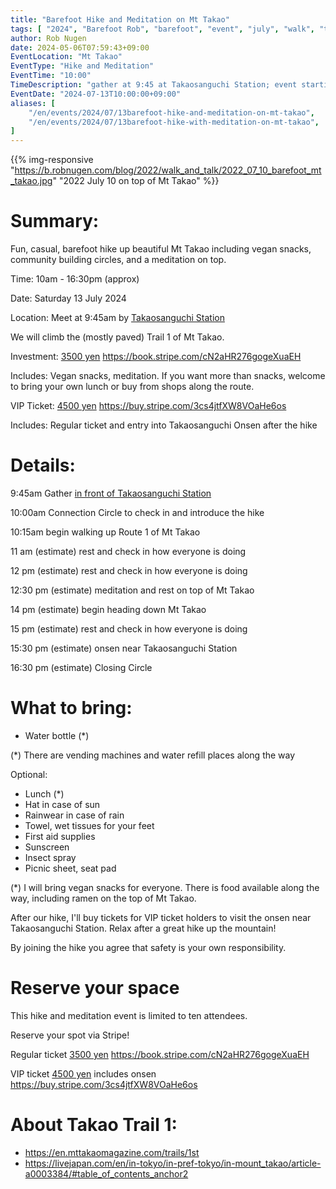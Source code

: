 ```yaml
---
title: "Barefoot Hike and Meditation on Mt Takao"
tags: [ "2024", "Barefoot Rob", "barefoot", "event", "july", "walk", "takao", "はだし", "高尾山", "裸足のロブ" ]
author: Rob Nugen
date: 2024-05-06T07:59:43+09:00
EventLocation: "Mt Takao"
EventType: "Hike and Meditation"
EventTime: "10:00"
TimeDescription: "gather at 9:45 at Takaosanguchi Station; event starting at 10:00"
EventDate: "2024-07-13T10:00:00+09:00"
aliases: [
    "/en/events/2024/07/13barefoot-hike-and-meditation-on-mt-takao",
    "/en/events/2024/07/13barefoot-hike-with-meditation-on-mt-takao",
]
---
```


{{% img-responsive "https://b.robnugen.com/blog/2022/walk_and_talk/2022_07_10_barefoot_mt_takao.jpg" "2022 July 10 on top of Mt Takao" %}}

# Summary:

Fun, casual, barefoot hike up beautiful Mt Takao including
vegan snacks,
community building circles,
and a meditation on top.

Time: 10am - 16:30pm (approx)

Date: Saturday 13 July 2024

Location: Meet at 9:45am by [Takaosanguchi Station](https://goo.gl/maps/Cj5ghHwr6PyE5LxF8)

We will climb the (mostly paved) Trail 1 of Mt Takao.

Investment: [3500 yen](https://book.stripe.com/cN2aHR276gogeXuaEH) https://book.stripe.com/cN2aHR276gogeXuaEH

Includes: Vegan snacks, meditation.
If you want more than snacks, welcome to bring your own lunch
or buy from shops along the route.

VIP Ticket: [4500 yen](https://buy.stripe.com/3cs4jtfXW8VOaHe6os) https://buy.stripe.com/3cs4jtfXW8VOaHe6os

Includes: Regular ticket and entry into Takaosanguchi Onsen after the hike

# Details:

9:45am Gather [in front of Takaosanguchi Station](https://w3w.co/tallest.pictured.cove)

10:00am Connection Circle to check in and introduce the hike

10:15am begin walking up Route 1 of Mt Takao

11 am (estimate) rest and check in how everyone is doing

12 pm (estimate) rest and check in how everyone is doing

12:30 pm (estimate) meditation and rest on top of Mt Takao

14 pm (estimate) begin heading down Mt Takao

15 pm (estimate) rest and check in how everyone is doing

15:30 pm (estimate) onsen near Takaosanguchi Station

16:30 pm (estimate) Closing Circle

# What to bring:

* Water bottle (*)

(*) There are vending machines and water refill places along the way

Optional:

* Lunch (*)
* Hat in case of sun
* Rainwear in case of rain
* Towel, wet tissues for your feet
* First aid supplies
* Sunscreen
* Insect spray
* Picnic sheet, seat pad

(*) I will bring vegan snacks for everyone.
There is food available along the way,
including ramen on the top of Mt Takao.

After our hike, I'll buy tickets for VIP ticket holders
to visit the onsen near
Takaosanguchi Station.  Relax after a great hike up the mountain!

By joining the hike you agree that safety is your own responsibility.

# Reserve your space

This hike and meditation event is limited to ten attendees.

Reserve your spot via Stripe!

Regular ticket [3500 yen](https://book.stripe.com/cN2aHR276gogeXuaEH) https://book.stripe.com/cN2aHR276gogeXuaEH

VIP ticket [4500 yen](https://buy.stripe.com/3cs4jtfXW8VOaHe6os) includes onsen https://buy.stripe.com/3cs4jtfXW8VOaHe6os


# About Takao Trail 1:

* https://en.mttakaomagazine.com/trails/1st
* https://livejapan.com/en/in-tokyo/in-pref-tokyo/in-mount_takao/article-a0003384/#table_of_contents_anchor2
